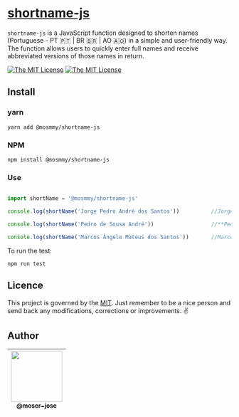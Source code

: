 # [shortname-js](https://github.com/moser-jose/shortname-js)

`shortname-js` is a JavaScript function designed to shorten names (Portuguese - PT 🇵🇹 | BR 🇧🇷 | AO 🇦🇴) in a simple and user-friendly way. The function allows users to quickly enter full names and receive abbreviated versions of those names in return.

[![The MIT License](https://img.shields.io/badge/license-MIT-blue.svg)](http://opensource.org/licenses/MIT) [![The MIT License](https://img.shields.io/github/package-json/v/moser-jose/shortname-js)](https://github.com/moser-jose/shortname-js)

## Install

### yarn

`yarn add @mosmmy/shortname-js`

### NPM

`npm install @mosmmy/shortname-js`

### Use

```javascript

import shortName = '@mosmmy/shortname-js'

console.log(shortName('Jorge Pedro André dos Santos'))          //Jorge P. A. dos Santos

console.log(shortName('Pedro de Sousa André'))                  //**Pedro** S. André

console.log(shortName('Marcos Ângelo Mateus dos Santos'))       //Marcos A. M. dos Santos
```

To run the test:

`npm run test`

## Licence

This project is governed by the [MIT](/LICENSE.md). Just remember to be a nice person and send back any modifications, corrections or improvements. ✌️

## Author

| [<img src="https://avatars0.githubusercontent.com/u/8234620?" width="115"><br><sub>@moser-jose</sub>](https://github.com/moser-jose) |
| :---: |
